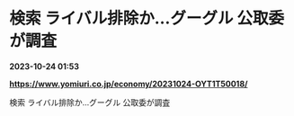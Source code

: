# 検索 ライバル排除か…グーグル 公取委が調査

**2023-10-24 01:53**

**https://www.yomiuri.co.jp/economy/20231024-OYT1T50018/**

検索 ライバル排除か…グーグル 公取委が調査